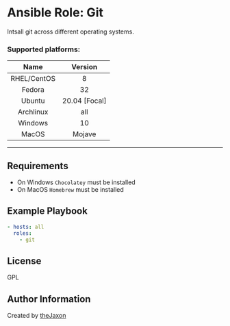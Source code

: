 Ansible Role: Git
=========

Intsall git across different operating systems.

### Supported platforms:

|     Name    	|    Version    	|
|:-----------:	|:-------------:	|
| RHEL/CentOS 	|       8       	|
|    Fedora   	|       32      	|
|    Ubuntu   	| 20.04 [Focal] 	|
|  Archlinux  	|      all      	|
|   Windows   	|       10      	|
|    MacOS    	|     Mojave    	|

---

Requirements
------------

- On Windows `Chocolatey` must be installed
- On MacOS `Homebrew` must be installed

Example Playbook
----------------

```yml
- hosts: all
  roles:
    - git
```


License
-------

GPL

Author Information
------------------

Created by [theJaxon](https://github.com/theJaxon)